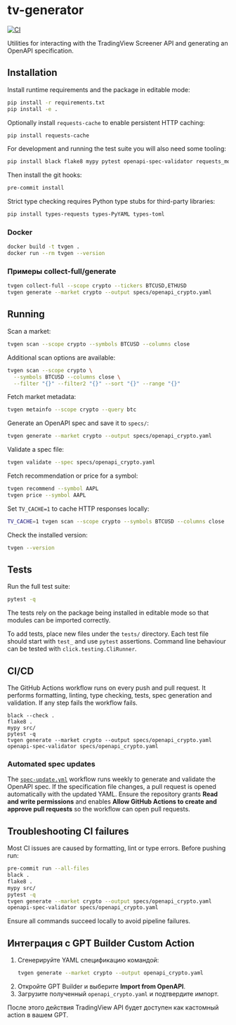 # tv-generator

[![CI](https://github.com/TrololoBird/tv-generator/actions/workflows/ci.yml/badge.svg)](https://github.com/TrololoBird/tv-generator/actions/workflows/ci.yml)

Utilities for interacting with the TradingView Screener API and generating an OpenAPI specification.

## Installation

Install runtime requirements and the package in editable mode:

```bash
pip install -r requirements.txt
pip install -e .
```

Optionally install `requests-cache` to enable persistent HTTP caching:

```bash
pip install requests-cache
```

For development and running the test suite you will also need some tooling:

```bash
pip install black flake8 mypy pytest openapi-spec-validator requests_mock pre-commit
```
Then install the git hooks:

```bash
pre-commit install
```

Strict type checking requires Python type stubs for third-party libraries:

```bash
pip install types-requests types-PyYAML types-toml
```

### Docker

```bash
docker build -t tvgen .
docker run --rm tvgen --version
```

### Примеры collect-full/generate

```bash
tvgen collect-full --scope crypto --tickers BTCUSD,ETHUSD
tvgen generate --market crypto --output specs/openapi_crypto.yaml
```

## Running

Scan a market:

```bash
tvgen scan --scope crypto --symbols BTCUSD --columns close
```

Additional scan options are available:

```bash
tvgen scan --scope crypto \
  --symbols BTCUSD --columns close \
  --filter "{}" --filter2 "{}" --sort "{}" --range "{}"
```

Fetch market metadata:

```bash
tvgen metainfo --scope crypto --query btc
```

Generate an OpenAPI spec and save it to `specs/`:

```bash
tvgen generate --market crypto --output specs/openapi_crypto.yaml
```

Validate a spec file:

```bash
tvgen validate --spec specs/openapi_crypto.yaml
```

Fetch recommendation or price for a symbol:

```bash
tvgen recommend --symbol AAPL
tvgen price --symbol AAPL
```

Set `TV_CACHE=1` to cache HTTP responses locally:

```bash
TV_CACHE=1 tvgen scan --scope crypto --symbols BTCUSD --columns close
```

Check the installed version:

```bash
tvgen --version
```

## Tests

Run the full test suite:

```bash
pytest -q
```
The tests rely on the package being installed in editable mode so that modules
can be imported correctly.

To add tests, place new files under the `tests/` directory. Each test file should start with `test_` and use `pytest` assertions. Command line behaviour can be tested with `click.testing.CliRunner`.

## CI/CD

The GitHub Actions workflow runs on every push and pull request. It performs formatting, linting, type checking, tests, spec generation and validation. If any step fails the workflow fails.

```text
black --check .
flake8 .
mypy src/
pytest -q
tvgen generate --market crypto --output specs/openapi_crypto.yaml
openapi-spec-validator specs/openapi_crypto.yaml
```

### Automated spec updates

The [`spec-update.yml`](.github/workflows/spec-update.yml) workflow runs weekly to generate and validate the OpenAPI spec. If the specification file changes, a pull request is opened automatically with the updated YAML.
Ensure the repository grants **Read and write permissions** and enables **Allow GitHub Actions to create and approve pull requests** so the workflow can open pull requests.
## Troubleshooting CI failures

Most CI issues are caused by formatting, lint or type errors. Before pushing run:

```bash
pre-commit run --all-files
black .
flake8 .
mypy src/
pytest -q
tvgen generate --market crypto --output specs/openapi_crypto.yaml
openapi-spec-validator specs/openapi_crypto.yaml
```

Ensure all commands succeed locally to avoid pipeline failures.

## Интеграция с GPT Builder Custom Action

1. Сгенерируйте YAML спецификацию командой:
   ```bash
   tvgen generate --market crypto --output openapi_crypto.yaml
   ```
2. Откройте GPT Builder и выберите **Import from OpenAPI**.
3. Загрузите полученный `openapi_crypto.yaml` и подтвердите импорт.

После этого действия TradingView API будет доступен как кастомный action в вашем GPT.
